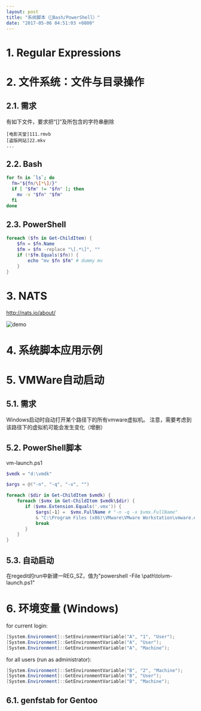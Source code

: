 ```yaml
---
layout: post
title: "系统脚本（Bash/PowerShell）"
date: "2017-05-06 04:51:03 +0800"
---
```



<!-- 建议：脚本中#!一行建议尽量使用"#!/usr/bin/env X"的形式 -->

# 1. Regular Expressions

# 2. 文件系统：文件与目录操作

## 2.1. 需求
有如下文件，要求把“[]”及所包含的字符串删除
```
[电影天堂]111.rmvb
[盗版网站]22.mkv
...
```
## 2.2. Bash

```bash
for fn in `ls`; do
  fm="${fn/\[*\]/}"
  if [ "$fm" != "$fn" ]; then
    mv -v "$fn" "$fm"
  fi
done
```

## 2.3. PowerShell

```powershell
foreach ($fn in Get-ChildItem) {
    $fn = $fn.Name
    $fm = $fn -replace "\[.*\]", ""
    if (!$fm.Equals($fn)) {
        echo "mv $fn $fm" # dummy mv
    }
}
```

# 3. NATS

http://nats.io/about/

![demo](http://latex.codecogs.com/gif.latex?Fib(n)=\frac{\left(\phi^{n}-\gamma^{n}\right)}{\sqrt{5}})

# 4. 系统脚本应用示例

# 5. VMWare自动启动

## 5.1. 需求
Windows启动时自动打开某个路径下的所有vmware虚拟机。
注意，需要考虑到该路径下的虚拟机可能会发生变化（增删）

## 5.2. PowerShell脚本
vm-launch.ps1
```powershell
$vmdk = "d:\vmdk"

$args = @("-n", "-q", "-x", "")

foreach ($dir in Get-ChildItem $vmdk) {
    foreach ($vmx in Get-ChildItem $vmdk\$dir) {
       if ($vmx.Extension.Equals('.vmx')) {
           $args[-1] =  $vmx.FullName # "-n -q -x $vmx.FullName"
           & "C:\Program Files (x86)\VMware\VMware Workstation\vmware.exe" $args
           break
       }
    }
}
```

## 5.3. 自动启动
在regedit的run中新建一REG_SZ，值为"powershell -File \path\to\vm-launch.ps1"

# 6. 环境变量 (Windows)
for current login:
```powershell
[System.Environment]::SetEnvironmentVariable("A", "1", "User");
[System.Environment]::GetEnvironmentVariable("A", "User");
[System.Environment]::GetEnvironmentVariable("A", "Machine");
```

for all users (run as administrator):
```powershell
[System.Environment]::SetEnvironmentVariable("B", "2", "Machine");
[System.Environment]::GetEnvironmentVariable("B", "User");
[System.Environment]::GetEnvironmentVariable("B", "Machine");
```

## 6.1. genfstab for Gentoo
